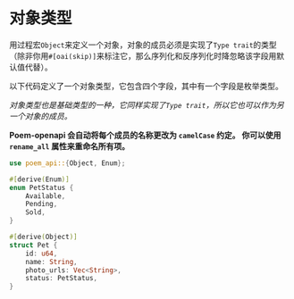 # 对象类型

用过程宏`Object`来定义一个对象，对象的成员必须是实现了`Type trait`的类型（除非你用`#[oai(skip)]`来标注它，那么序列化和反序列化时降忽略该字段用默认值代替）。

以下代码定义了一个对象类型，它包含四个字段，其中有一个字段是枚举类型。

_对象类型也是基础类型的一种，它同样实现了`Type trait`，所以它也可以作为另一个对象的成员。_

**Poem-openapi 会自动将每个成员的名称更改为 `camelCase` 约定。 你可以使用 `rename_all` 属性来重命名所有项。**

```rust
use poem_api::{Object, Enum};

#[derive(Enum)]
enum PetStatus {
    Available,
    Pending,
    Sold,
}

#[derive(Object)]
struct Pet {
    id: u64,
    name: String,
    photo_urls: Vec<String>,
    status: PetStatus,
}
```
